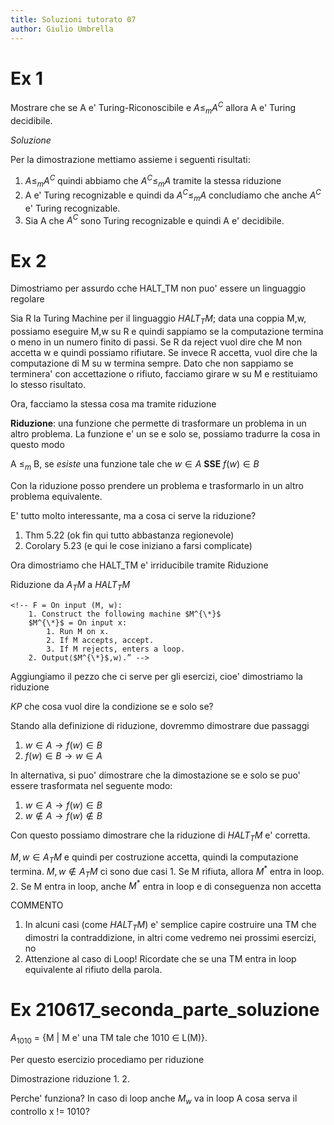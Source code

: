 ```yaml
---
title: Soluzioni tutorato 07
author: Giulio Umbrella
---
```


# Ex 1

Mostrare che se A e' Turing-Riconoscibile e $A \le_m A^C$ allora A e' Turing decidibile.

*Soluzione*

Per la dimostrazione mettiamo assieme i seguenti risultati:

1. $A \le_m A^C$ quindi abbiamo che $A^C \le_m A$ tramite la stessa riduzione
2. A e' Turing recognizable e quindi da $A^C \le_m A$ concludiamo che anche $A^C$ e' Turing recognizable.
3. Sia A che $A^C$ sono Turing recognizable e quindi A e' decidibile.

# Ex 2


Dimostriamo per assurdo cche HALT_TM non puo' essere un linguaggio regolare

Sia R la Turing Machine per il linguaggio $HALT_TM$; data una coppia M,w, possiamo eseguire M,w su R e quindi sappiamo se la computazione termina o meno in un numero finito di passi. Se R da reject vuol dire che M non accetta w e quindi possiamo rifiutare. Se invece R accetta, vuol dire che la computazione di M su w termina sempre. Dato che non sappiamo se terminera' con accettazione o rifiuto, facciamo girare w su M e restituiamo lo stesso risultato.

Ora, facciamo la stessa cosa ma tramite riduzione


**Riduzione**: una funzione che permette di trasformare un problema in un altro problema.
La funzione e' un se e solo se, possiamo tradurre la cosa in questo modo

A $\le_m$ B, se *esiste* una funzione tale che $w \in A$ **SSE** $f(w) \in B$

Con la riduzione posso prendere un problema e trasformarlo in un altro problema equivalente.

E' tutto molto interessante, ma a cosa ci serve la riduzione?
1. Thm 5.22 (ok fin qui tutto abbastanza regionevole)
2. Corolary 5.23 (e qui le cose iniziano a farsi complicate)

Ora dimostriamo che HALT_TM e' irriducibile tramite Riduzione

Riduzione da $A_TM$ a $HALT_TM$

    <!-- F = On input (M, w):
        1. Construct the following machine $M^{\*}$
        $M^{\*}$ = On input x:
            1. Run M on x.
            2. If M accepts, accept.
            3. If M rejects, enters a loop.
        2. Output⟨$M^{\*}$,w⟩.” -->


Aggiungiamo il pezzo che ci serve per gli esercizi, cioe' dimostriamo la riduzione

*KP* che cosa vuol dire la condizione se e solo se?

Stando alla definizione di riduzione, dovremmo dimostrare due passaggi

1. $w \in A \rightarrow f(w) \in B$
2. $f(w) \in B \rightarrow w \in A$

In alternativa, si puo' dimostrare che la dimostazione se e solo se puo' essere trasformata nel seguente modo:

1. $w \in A  \rightarrow f(w) \in B$
2. $w \notin A  \rightarrow f(w) \notin B$

Con questo possiamo dimostrare che la riduzione di $HALT_TM$ e' corretta.

$M,w \in A_TM$ e quindi per costruzione accetta, quindi la computazione termina.
$M,w \notin A_TM$ ci sono due casi
    1. Se M rifiuta, allora $M^*$ entra in loop.
    2. Se M entra in loop, anche $M^*$ entra in loop e di conseguenza non accetta

COMMENTO
1. In alcuni casi (come $HALT_TM$) e' semplice capire costruire una TM che dimostri la contraddizione, in altri come vedremo nei prossimi esercizi, no
2. Attenzione al caso di Loop! Ricordate che se una TM entra in loop equivalente al rifiuto della parola.


# Ex 210617_seconda_parte_soluzione

$A_{1010}$ = {M | M e' una TM tale che 1010 $\in$ L(M)}.

Per questo esercizio procediamo per riduzione

Dimostrazione riduzione
1.
2.

Perche' funziona? In caso di loop anche $M_w$ va in loop
A cosa serva il controllo x != 1010?
